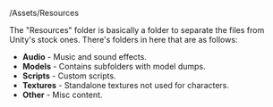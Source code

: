 /Assets/Resources

The "Resources" folder is basically a folder to separate the files from Unity's stock ones. There's folders in here that are as follows:

-  **Audio** - Music and sound effects.
-  **Models** - Contains subfolders with model dumps.
-  **Scripts** - Custom scripts.
-  **Textures** - Standalone textures not used for characters.
-  **Other** - Misc content.
